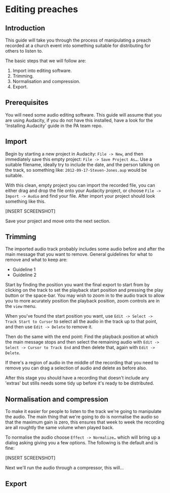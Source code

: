 Editing preaches
================

Introduction
------------

This guide will take you through the process of manipulating a preach recorded at a church event into something suitable for distributing for others to listen to.

The basic steps that we will follow are:

1. Import into editing software.
2. Trimming.
3. Normalisation and compression.
4. Export.

Prerequisites
-------------

You will need some audio editing software. This guide will assume that you are using Audacity, if you do not have this installed, have a look for the 'Installing Audacity' guide in the PA team repo.

Import
------

Begin by starting a new project in Audacity: `File -> New`, and then immediately save this empty project: `File -> Save Project As…`. Use a suitable filename, ideally try to include the date, and the person talking on the track, so something like: `2012-09-17-Steven-Jones.aup` would be suitable.

With this clean, empty project you can import the recorded file, you can either drag and drop the file onto your Audacity project, or choose `File -> Import -> Audio` and find your file. After import your project should look something like this.

[INSERT SCREENSHOT]

Save your project and move onto the next section.

Trimming
--------

The imported audio track probably includes some audio before and after the main message that you want to remove. General guidelines for what to remove and what to keep are:

* Guideline 1
* Guideline 2

Start by finding the position you want the final export to start from by clicking on the track to set the playback start position and pressing the play button or the space-bar. You may wish to zoom in to the audio track to allow you to more acurately position the playback position, zoom controls are in the `view` menu.

When you've found the start position you want, use `Edit -> Select -> Track Start to Cursor` to select all the audio in the track up to that point, and then use `Edit -> Delete` to remove it.

Then do the same with the end point: Find the playback position at which the main message stops and then select the remaining audio with `Edit -> Select -> Cursor to Track End` and then delete that, again with `Edit -> Delete`.

If there's a region of audio in the middle of the recording that you need to remove you can drag a selection of audio and delete as before also.

After this stage you should have a recording that doesn't include any 'extras' but stills needs some tidy up before it's ready to be distributed.

Normalisation and compression
-----------------------------

To make it easier for people to listen to the track we're going to manipulate the audio. The main thing that we're going to do is normalise the audio so that the maximum gain is zero, this ensures that week to week the recording are all roughtly the same volume when played back.

To normalise the audio choose `Effect -> Normalize…` which will bring up a dialog asking giving you a few options. The following is the default and is fine:

[INSERT SCREENSHOT]

Next we'll run the audio through a compressor, this will...

Export
------